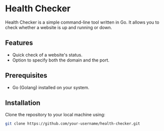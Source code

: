 # Health Checker

Health Checker is a simple command-line tool written in Go. It allows you to check whether a website is up and running or down.

## Features

- Quick check of a website's status.
- Option to specify both the domain and the port.

## Prerequisites

- Go (Golang) installed on your system.

## Installation

Clone the repository to your local machine using:

```bash
git clone https://github.com/your-username/health-checker.git
